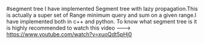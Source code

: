 #segment tree
I have implemented Segment tree with lazy propagation.This is actually a super set of Range minimum query and sum on a given range.I have implemented both in c++ and python.
To know what segment tree is it is highly recommended to watch this video ---> https://www.youtube.com/watch?v=xuoQdt5pHj0
